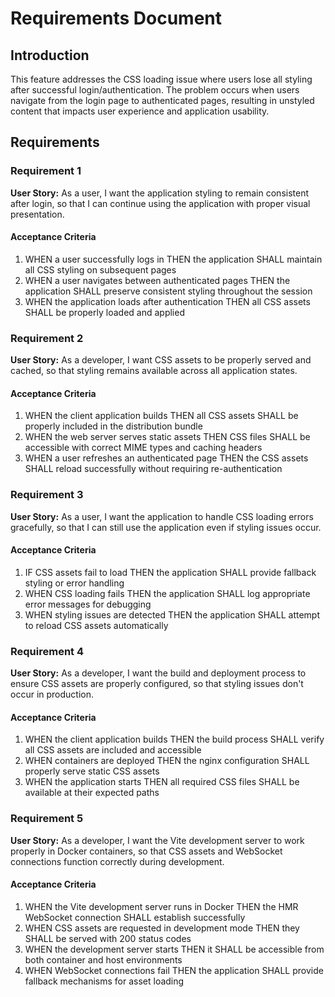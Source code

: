 # Requirements Document

## Introduction

This feature addresses the CSS loading issue where users lose all styling after successful login/authentication. The problem occurs when users navigate from the login page to authenticated pages, resulting in unstyled content that impacts user experience and application usability.

## Requirements

### Requirement 1

**User Story:** As a user, I want the application styling to remain consistent after login, so that I can continue using the application with proper visual presentation.

#### Acceptance Criteria

1. WHEN a user successfully logs in THEN the application SHALL maintain all CSS styling on subsequent pages
2. WHEN a user navigates between authenticated pages THEN the application SHALL preserve consistent styling throughout the session
3. WHEN the application loads after authentication THEN all CSS assets SHALL be properly loaded and applied

### Requirement 2

**User Story:** As a developer, I want CSS assets to be properly served and cached, so that styling remains available across all application states.

#### Acceptance Criteria

1. WHEN the client application builds THEN all CSS assets SHALL be properly included in the distribution bundle
2. WHEN the web server serves static assets THEN CSS files SHALL be accessible with correct MIME types and caching headers
3. WHEN a user refreshes an authenticated page THEN the CSS assets SHALL reload successfully without requiring re-authentication

### Requirement 3

**User Story:** As a user, I want the application to handle CSS loading errors gracefully, so that I can still use the application even if styling issues occur.

#### Acceptance Criteria

1. IF CSS assets fail to load THEN the application SHALL provide fallback styling or error handling
2. WHEN CSS loading fails THEN the application SHALL log appropriate error messages for debugging
3. WHEN styling issues are detected THEN the application SHALL attempt to reload CSS assets automatically

### Requirement 4

**User Story:** As a developer, I want the build and deployment process to ensure CSS assets are properly configured, so that styling issues don't occur in production.

#### Acceptance Criteria

1. WHEN the client application builds THEN the build process SHALL verify all CSS assets are included and accessible
2. WHEN containers are deployed THEN the nginx configuration SHALL properly serve static CSS assets
3. WHEN the application starts THEN all required CSS files SHALL be available at their expected paths

### Requirement 5

**User Story:** As a developer, I want the Vite development server to work properly in Docker containers, so that CSS assets and WebSocket connections function correctly during development.

#### Acceptance Criteria

1. WHEN the Vite development server runs in Docker THEN the HMR WebSocket connection SHALL establish successfully
2. WHEN CSS assets are requested in development mode THEN they SHALL be served with 200 status codes
3. WHEN the development server starts THEN it SHALL be accessible from both container and host environments
4. WHEN WebSocket connections fail THEN the application SHALL provide fallback mechanisms for asset loading